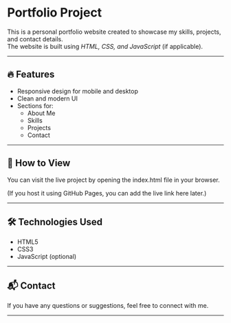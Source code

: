 # Portfolio Project

This is a personal portfolio website created to showcase my skills, projects, and contact details.  
The website is built using *HTML, CSS, and JavaScript* (if applicable).

---

## 🔥 Features
- Responsive design for mobile and desktop
- Clean and modern UI
- Sections for:
  - About Me
  - Skills
  - Projects
  - Contact

---

## 🚀 How to View
You can visit the live project by opening the index.html file in your browser.

(If you host it using GitHub Pages, you can add the live link here later.)

---

## 🛠 Technologies Used
- HTML5
- CSS3
- JavaScript (optional)

---

## 📬 Contact
If you have any questions or suggestions, feel free to connect with me.

---
